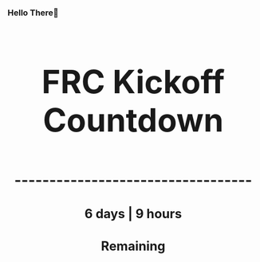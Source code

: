### Hello There👋

<!---START-TIMER--->
<h3 align='center' style='font-size: 64px;'>FRC Kickoff Countdown</h3>
<h3 align='center' style='font-size: 30px;'>----------------------------------</h3>
<h3 align='center' style='font-size: 25px;'>6 days | 9 hours</h3>
<h3 align='center' style='font-size: 25px;'>Remaining</h3>
<!---END-TIMER--->

